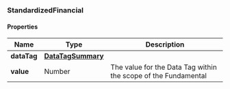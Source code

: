 
[//]: # (CLASS:StandardizedFinancial)

[//]: # (KIND:object)

### StandardizedFinancial

#### Properties

[//]: # (START_DEFINITION)

Name | Type | Description
------------ | ------------- | -------------
**dataTag** | [**DataTagSummary**](DataTagSummary.md) |  &nbsp;
**value** | Number | The value for the Data Tag within the scope of the Fundamental &nbsp;

[//]: # (END_DEFINITION)


[//]: # (CONTAINED_CLASS:DataTagSummary)





